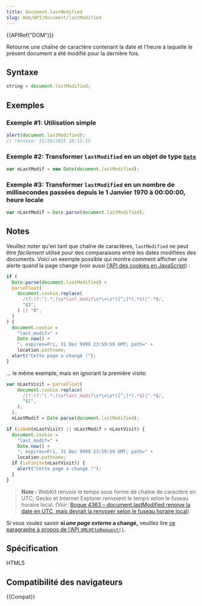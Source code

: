 ```yaml
---
title: Document.lastModified
slug: Web/API/Document/lastModified
---
```


{{APIRef("DOM")}}

Retourne une chaîne de caractère contenant la date et l'heure à laquelle le présent document a été modifié pour la dernière fois.

## Syntaxe

```js
string = document.lastModified;
```

## Exemples

### Exemple #1: Utilisation simple

```js
alert(document.lastModified);
// renvoie: 11/28/2015 16:11:15
```

### Exemple #2: Transformer `lastModified` en un objet de type [`Date`](/fr/docs/JavaScript/Reference/Global_Objects/Date)

```js
var oLastModif = new Date(document.lastModified);
```

### Exemple #3: Transformer `lastModified` en un nombre de millisecondes passées depuis le 1 Janvier 1970 à 00:00:00, heure locale

```js
var nLastModif = Date.parse(document.lastModified);
```

## Notes

Veuillez noter qu'en tant que chaîne de caractères, `lastModified` ne peut être _facilement_ utilisé pour des comparaisons entre les dates modifiées des documents. Voici un exemple possible qui montre comment afficher une alerte quand la page change (voir aussi [l'API des cookies en JavaScript](/fr/docs/Web/API/Document/cookie))&nbsp;:

```js
if (
  Date.parse(document.lastModified) >
  parseFloat(
    document.cookie.replace(
      /(?:(?:^|.*;)\s*last_modif\s*\=\s*([^;]*).*$)|^.*$/,
      "$1",
    ) || "0",
  )
) {
  document.cookie =
    "last_modif=" +
    Date.now() +
    "; expires=Fri, 31 Dec 9999 23:59:59 GMT; path=" +
    location.pathname;
  alert("Cette page a changé !");
}
```

… le même exemple, mais en ignorant la première visite:

```js
var nLastVisit = parseFloat(
    document.cookie.replace(
      /(?:(?:^|.*;)\s*last_modif\s*\=\s*([^;]*).*$)|^.*$/,
      "$1",
    ),
  ),
  nLastModif = Date.parse(document.lastModified);

if (isNaN(nLastVisit) || nLastModif > nLastVisit) {
  document.cookie =
    "last_modif=" +
    Date.now() +
    "; expires=Fri, 31 Dec 9999 23:59:59 GMT; path=" +
    location.pathname;
  if (isFinite(nLastVisit)) {
    alert("Cette page a changé !");
  }
}
```

> **Note :** WebKit renvoie le temps sous forme de chaîne de caractère en UTC; Gecko et Internet Explorer renvoient le temps selon le fuseau horaire local. (Voir: [Bogue 4363 – document.lastModified renoive la date en UTC, mais devrait la renvoyer selon le fuseau horaire local](https://bugs.webkit.org/show_bug.cgi?id=4363))

Si vous voulez savoir **si _une page externe_ a changé,** veuillez lire [ce paragraphe à propos de l'API `XMLHttpRequest()`](/fr/docs/Web/API/XMLHttpRequest/Using_XMLHttpRequest#Get_last_modified_date).

## Spécification

HTML5

## Compatibilité des navigateurs

{{Compat}}
